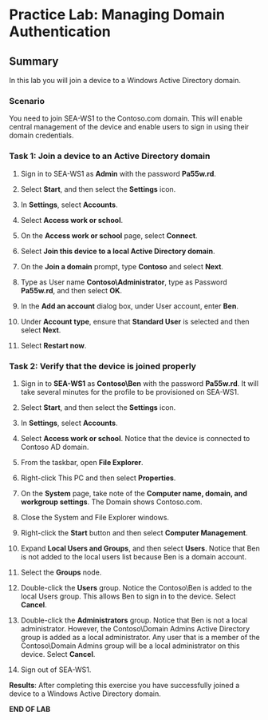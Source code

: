 # Practice Lab: Managing Domain Authentication

## Summary

In this lab you will join a device to a Windows Active Directory domain.

### Scenario

You need to join SEA-WS1 to the Contoso.com domain. This will enable central management of the device and enable users to sign in using their domain credentials.

### Task 1: Join a device to an Active Directory domain

1. Sign in to SEA-WS1 as **Admin** with the password **Pa55w.rd**.

2. Select **Start**, and then select the **Settings** icon.

3. In **Settings**, select **Accounts**.

4. Select **Access work or school**.

5. On the **Access work or school** page, select **Connect**.

6. Select **Join this device to a local Active Directory domain**.

7. On the **Join a domain** prompt, type **Contoso** and select **Next**.

8. Type as User name **Contoso\\Administrator**, type as Password **Pa55w.rd**, and then select **OK**.

9. In the **Add an account** dialog box, under User account, enter **Ben**.

10. Under **Account type**, ensure that **Standard User** is selected and then select **Next**.

11. Select **Restart now**.

### Task 2: Verify that the device is joined properly

1. Sign in to **SEA-WS1** as **Contoso\\Ben** with the password **Pa55w.rd**. It will take several minutes for the profile to be provisioned on SEA-WS1.

2. Select **Start**, and then select the **Settings** icon.

3. In **Settings**, select **Accounts**.

4. Select **Access work or school**. Notice that the device is connected to Contoso AD domain.

5. From the taskbar, open **File Explorer**.

6. Right-click This PC and then select **Properties**.

7. On the **System** page, take note of the **Computer name, domain, and workgroup settings**. The Domain shows Contoso.com.


8. Close the System and File Explorer windows.

9. Right-click the **Start** button and then select **Computer Management**.

10. Expand **Local Users and Groups**, and then select **Users**. Notice that Ben is not added to the local users list because Ben is a domain account.

11. Select the **Groups** node.

12. Double-click the **Users** group. Notice the Contoso\\Ben is added to the local Users group. This allows Ben to sign in to the device. Select **Cancel**.

13. Double-click the **Administrators** group. Notice that Ben is not a local administrator. However, the Contoso\\Domain Admins Active Directory group is added as a local administrator. Any user that is a member of the Contoso\\Domain Admins group will be a local administrator on this device. Select **Cancel**.

14. Sign out of SEA-WS1.

**Results**: After completing this exercise you have successfully joined a device to a Windows Active Directory domain.

**END OF LAB**
